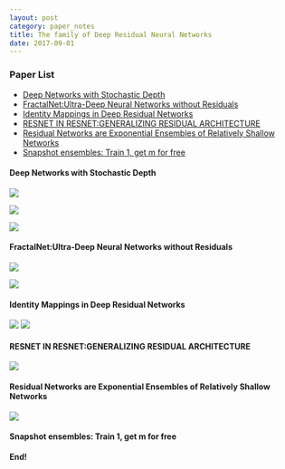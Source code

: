 ```yaml
---
layout: post
category: paper_notes
title: The family of Deep Residual Neural Networks
date: 2017-09-01
---
```

### Paper List

- [Deep Networks with Stochastic Depth](https://arxiv.org/pdf/1603.09382v2.pdf)
- [FractalNet:Ultra-Deep Neural Networks without Residuals](http://arxiv.org/pdf/1605.07648.pdf)
- [Identity Mappings in Deep Residual Networks](https://arxiv.org/pdf/1603.05027v2.pdf)
- [RESNET IN RESNET:GENERALIZING RESIDUAL ARCHITECTURE](https://arxiv.org/pdf/1603.08029v1.pdf)
- [Residual Networks are Exponential Ensembles of Relatively Shallow Networks](https://arxiv.org/pdf/1605.06431v1.pdf) 
- [Snapshot ensembles: Train 1, get m for free](https://arxiv.org/abs/1704.00109)

#### Deep Networks with Stochastic Depth

![](/assets/paper_notes/FamilyOfDeepResidualNetworks/fig1_2.jpg)

![](/assets/paper_notes/FamilyOfDeepResidualNetworks/fig1_e1.jpg)

![](/assets/paper_notes/FamilyOfDeepResidualNetworks/table1_1.jpg)

#### FractalNet:Ultra-Deep Neural Networks without Residuals

![](/assets/paper_notes/FamilyOfDeepResidualNetworks/fig2_1.jpg)

![](/assets/paper_notes/FamilyOfDeepResidualNetworks/fig2_2.jpg)

#### Identity Mappings in Deep Residual Networks

![](/assets/paper_notes/FamilyOfDeepResidualNetworks/fig3_2.jpg)
![](/assets/paper_notes/FamilyOfDeepResidualNetworks/fig3_4.jpg)

#### RESNET IN RESNET:GENERALIZING RESIDUAL ARCHITECTURE

![](/assets/paper_notes/FamilyOfDeepResidualNetworks/fig4_1.jpg)

#### Residual Networks are Exponential Ensembles of Relatively Shallow Networks

![](/assets/paper_notes/FamilyOfDeepResidualNetworks/fig5_1.jpg)

#### Snapshot ensembles: Train 1, get m for free



**End!**
